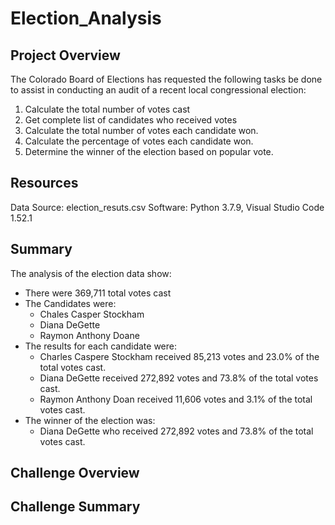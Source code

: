 # Election_Analysis

## Project Overview
The Colorado Board of Elections has requested the following tasks be done to assist in conducting an audit of a recent local congressional election:

1. Calculate the total number of votes cast
2. Get complete list of candidates who received votes
3. Calculate the total number of votes each candidate won.
4. Calculate the percentage of votes each candidate won.
5. Determine the winner of the election based on popular vote.

## Resources
Data Source: election_resuts.csv
Software: Python 3.7.9, Visual Studio Code 1.52.1

## Summary
The analysis of the election data show:
- There were 369,711 total votes cast
- The Candidates were:
  - Chales Casper Stockham
  - Diana DeGette
  - Raymon Anthony Doane
- The results for each candidate were:
  - Charles Caspere Stockham received 85,213 votes and 23.0% of the total votes cast.
  - Diana DeGette received 272,892 votes and 73.8% of the total votes cast.
  - Raymon Anthony Doan received 11,606 votes and 3.1% of the total votes cast.
- The winner of the election was:
  - Diana DeGette who received 272,892 votes and 73.8% of the total votes cast.
  
## Challenge Overview

## Challenge Summary


